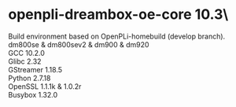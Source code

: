 # openpli-dreambox-oe-core 10.3\
Build environment based on OpenPLi-homebuild (develop branch).\
dm800se & dm800sev2 & dm900 & dm920\
GCC 10.2.0\
Glibc 2.32\
GStreamer 1.18.5\
Python 2.7.18\
OpenSSL 1.1.1k & 1.0.2r\
Busybox 1.32.0
